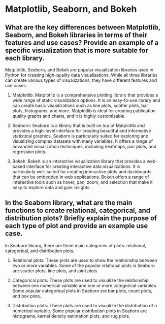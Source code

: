 # Matplotlib, Seaborn, and Bokeh 

## What are the key differences between Matplotlib, Seaborn, and Bokeh libraries in terms of their features and use cases? Provide an example of a specific visualization that is more suitable for each library.

Matplotlib, Seaborn, and Bokeh are popular visualization libraries used in Python for creating high-quality data visualizations. While all three libraries can create various types of visualizations, they have different features and use cases.

1. Matplotlib: Matplotlib is a comprehensive plotting library that provides a wide range of static visualization options. It is an easy-to-use library and can create basic visualizations such as line plots, scatter plots, bar plots, histograms, and more. Matplotlib is ideal for creating publication-quality graphs and charts, and it is highly customizable.
 
2. Seaborn: Seaborn is a library that is built on top of Matplotlib and provides a high-level interface for creating beautiful and informative statistical graphics. Seaborn is particularly suited for exploring and visualizing complex datasets with many variables. It offers a range of advanced visualization techniques, including heatmaps, pair plots, and regression plots.

3. Bokeh: Bokeh is an interactive visualization library that provides a web-based interface for creating interactive data visualizations. It is particularly well-suited for creating interactive plots and dashboards that can be embedded in web applications. Bokeh offers a range of interactive tools such as hover, pan, zoom, and selection that make it easy to explore data and gain insights.

## In the Seaborn library, what are the main functions to create relational, categorical, and distribution plots? Briefly explain the purpose of each type of plot and provide an example use case.

In Seaborn library, there are three main categories of plots: relational, categorical, and distribution plots.

1. Relational plots: These plots are used to show the relationship between two or more variables. Some of the popular relational plots in Seaborn are scatter plots, line plots, and joint plots.

2. Categorical plots: These plots are used to visualize the relationship between one numerical variable and one or more categorical variables. Some popular categorical plots in Seaborn are bar plots, count plots, and box plots.

3. Distribution plots: These plots are used to visualize the distribution of a numerical variable. Some popular distribution plots in Seaborn are histograms, kernel density estimation plots, and rug plots.